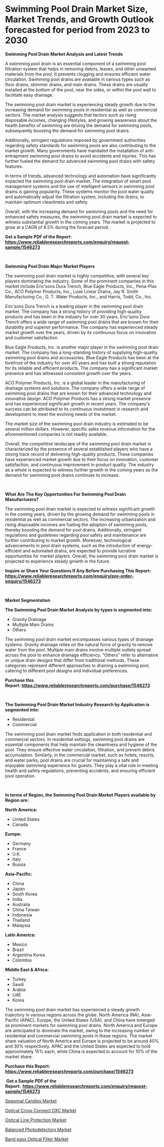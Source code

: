 <p><h1>Swimming Pool Drain Market Size, Market Trends, and Growth Outlook forecasted for period from 2023 to 2030</h1></p><p><strong>Swimming Pool Drain Market Analysis and Latest Trends</strong></p>
<p><p>A swimming pool drain is an essential component of a swimming pool filtration system that helps in removing debris, leaves, and other unwanted materials from the pool. It prevents clogging and ensures efficient water circulation. Swimming pool drains are available in various types such as floor drains, skimmer drains, and main drains. These drains are usually installed at the bottom of the pool, near the sides, or within the pool wall to facilitate easy drainage.</p><p>The swimming pool drain market is experiencing steady growth due to the increasing demand for swimming pools in residential as well as commercial sectors. The market analysis suggests that factors such as rising disposable incomes, changing lifestyles, and growing awareness about the health benefits of swimming are driving the demand for swimming pools, subsequently boosting the demand for swimming pool drains.</p><p>Additionally, stringent regulations imposed by government authorities regarding safety standards for swimming pools are also contributing to the market growth. Many governments have mandated the installation of anti-entrapment swimming pool drains to avoid accidents and injuries. This has further fueled the demand for advanced swimming pool drains with safety features.</p><p>In terms of trends, advanced technology and automation have significantly impacted the swimming pool drain market. The integration of smart pool management systems and the use of intelligent sensors in swimming pool drains is gaining popularity. These systems monitor the pool water quality and automatically adjust the filtration system, including the drains, to maintain optimum cleanliness and safety.</p><p>Overall, with the increasing demand for swimming pools and the need for enhanced safety measures, the swimming pool drain market is expected to witness substantial growth in the coming years. The market is projected to grow at a CAGR of 8.5% during the forecast period.</p></p>
<p><strong>Get a Sample PDF of the Report:&nbsp; <a href="https://www.reliableresearchreports.com/enquiry/request-sample/1546273">https://www.reliableresearchreports.com/enquiry/request-sample/1546273</a></strong></p>
<p>&nbsp;</p>
<p><strong>Swimming Pool Drain Major Market Players</strong></p>
<p><p>The swimming pool drain market is highly competitive, with several key players dominating the industry. Some of the prominent companies in this market include Eric'sons Dura Trench, Blue Eagle Products, Inc., Pena-Plas Co., ACO Polymer Products, Inc., Luxe Linear Drains, Jay R. Smith Manufacturing Co., G. T. Water Products, Inc., and Harris, Todd, Co., Inc.</p><p>Eric'sons Dura Trench is a leading player in the swimming pool drain market. The company has a strong history of providing high-quality products and has been in the industry for over 30 years. Eric'sons Dura Trench offers a wide range of swimming pool drains that are known for their durability and superior performance. The company has experienced steady market growth over the years, driven by its continuous focus on innovation and customer satisfaction.</p><p>Blue Eagle Products, Inc. is another major player in the swimming pool drain market. The company has a long-standing history of supplying high-quality swimming pool drains and accessories. Blue Eagle Products has been at the forefront of the industry for over 40 years and has built a strong reputation for its reliable and efficient products. The company has a significant market presence and has witnessed consistent growth over the years.</p><p>ACO Polymer Products, Inc. is a global leader in the manufacturing of drainage systems and solutions. The company offers a wide range of swimming pool drains that are known for their advanced technology and innovative design. ACO Polymer Products has a strong market presence and has experienced significant growth in recent years. The company's success can be attributed to its continuous investment in research and development to meet the evolving needs of the market.</p><p>The market size of the swimming pool drain industry is estimated to be several million dollars. However, specific sales revenue information for the aforementioned companies is not readily available.</p><p>Overall, the competitive landscape of the swimming pool drain market is characterized by the presence of several established players who have a strong track record of delivering high-quality products. These companies have experienced market growth due to their focus on innovation, customer satisfaction, and continuous improvement in product quality. The industry as a whole is expected to witness further growth in the coming years as the demand for swimming pool drains continues to increase.</p></p>
<p>&nbsp;</p>
<p><strong>What Are The Key Opportunities For Swimming Pool Drain Manufacturers?</strong></p>
<p><p>The swimming pool drain market is expected to witness significant growth in the coming years, driven by the growing demand for swimming pools in residential as well as commercial sectors. The increasing urbanization and rising disposable incomes are fueling the adoption of swimming pools, thereby boosting the demand for pool drains. Additionally, stringent regulations and guidelines regarding pool safety and maintenance are further contributing to market growth. Moreover, technological advancements in pool drain systems, such as the introduction of energy-efficient and automated drains, are expected to provide lucrative opportunities for market players. Overall, the swimming pool drain market is projected to experience steady growth in the future.</p></p>
<p><strong>Inquire or Share Your Questions If Any Before Purchasing This Report: <a href="https://www.reliableresearchreports.com/enquiry/pre-order-enquiry/1546273">https://www.reliableresearchreports.com/enquiry/pre-order-enquiry/1546273</a></strong></p>
<p>&nbsp;</p>
<p><strong>Market Segmentation</strong></p>
<p><strong>The Swimming Pool Drain Market Analysis by types is segmented into:</strong></p>
<p><ul><li>Gravity Drainage</li><li>Multiple Main Drains</li><li>Others</li></ul></p>
<p><p>The swimming pool drain market encompasses various types of drainage systems. Gravity drainage relies on the natural force of gravity to remove water from the pool. Multiple main drains involve multiple outlets spread across the pool to enhance drainage efficiency. "Others" refer to alternative or unique drain designs that differ from traditional methods. These categories represent different approaches to draining a swimming pool, catering to different pool designs and individual preferences.</p></p>
<p><strong>Purchase this Report:&nbsp;<a href="https://www.reliableresearchreports.com/purchase/1546273">https://www.reliableresearchreports.com/purchase/1546273</a></strong></p>
<p>&nbsp;</p>
<p><strong>The Swimming Pool Drain Market Industry Research by Application is segmented into:</strong></p>
<p><ul><li>Residential</li><li>Commercial</li></ul></p>
<p><p>The swimming pool drain market finds application in both residential and commercial sectors. In residential settings, swimming pool drains are essential components that help maintain the cleanliness and hygiene of the pool. They ensure effective water circulation, filtration, and prevent debris accumulation. Similarly, in the commercial market, such as hotels, resorts, and water parks, pool drains are crucial for maintaining a safe and enjoyable swimming experience for guests. They play a vital role in meeting health and safety regulations, preventing accidents, and ensuring efficient pool operation.</p></p>
<p>&nbsp;</p>
<p><strong>In terms of Region, the Swimming Pool Drain Market Players available by Region are:</strong></p>
<p>
    <p> <strong> North America: </strong>
        <ul>
            <li>United States</li>
            <li>Canada</li>
        </ul>
        </p> 
    <p> <strong> Europe: </strong>
        <ul>
            <li>Germany</li>
            <li>France</li>
            <li>U.K.</li>
            <li>Italy</li>
            <li>Russia</li>
        </ul>
        </p> 
    <p> <strong> Asia-Pacific: </strong>
        <ul>
            <li>China</li>
            <li>Japan</li>
            <li>South Korea</li>
            <li>India</li>
            <li>Australia</li>
            <li>China Taiwan</li>
            <li>Indonesia</li>
            <li>Thailand</li>
            <li>Malaysia</li>
        </ul>
        </p> 
    <p> <strong> Latin America: </strong>
        <ul>
            <li>Mexico</li>
            <li>Brazil</li>
            <li>Argentina Korea</li>
            <li>Colombia</li>
        </ul>
        </p> 
    <p> <strong> Middle East & Africa: </strong>
        <ul>
            <li>Turkey</li>
            <li>Saudi</li>
            <li>Arabia</li>
            <li>UAE</li>
            <li>Korea</li>
        </ul>
    </p>
    </p>
<p><p>The swimming pool drain market has experienced a steady growth trajectory in various regions across the globe. North America (NA), Asia-Pacific (APAC), Europe, the United States (USA), and China have emerged as prominent markets for swimming pool drains. North America and Europe are anticipated to dominate the market, owing to the increasing number of residential and commercial swimming pools in these regions. The market share valuation of North America and Europe is projected to be around 40% and 30% respectively. APAC and the United States are expected to hold approximately 15% each, while China is expected to account for 10% of the market share.</p></p>
<p><strong>Purchase this Report: <a href="https://www.reliableresearchreports.com/purchase/1546273">https://www.reliableresearchreports.com/purchase/1546273</a></strong></p>
<p>&nbsp;<strong>Get a Sample PDF of the Report:&nbsp;&nbsp;<a href="https://www.reliableresearchreports.com/enquiry/request-sample/1546273">https://www.reliableresearchreports.com/enquiry/request-sample/1546273</a></strong></p>
<p><strong></strong></p>
<p><p><a href="https://medium.com/@christinascott1938/seasonal-candies-market-trends-and-market-analysis-forecasted-for-period-2023-2030-d61857ca841d">Seasonal Candies Market</a></p><p><a href="https://medium.com/@wine.sight.theme/decoding-optical-cross-connect-oxc-market-metrics-market-share-trends-and-growth-patterns-95290df9a9da">Optical Cross Connect OXC Market</a></p><p><a href="https://medium.com/@siennaferry2023/optical-line-protection-market-size-cagr-trends-2024-2030-a0314bf707e2">Optical Line Protection Market</a></p><p><a href="https://medium.com/@soap.equip.win/balanced-photodetectors-market-share-evolution-and-market-growth-trends-2023-2030-212b893e395a">Balanced Photodetectors Market</a></p><p><a href="https://medium.com/@fifth.dress.cause/analyzing-band-pass-optical-filter-market-global-industry-perspective-and-forecast-2023-to-2030-54fd63f17949">Band pass Optical Filter Market</a></p></p>
